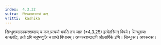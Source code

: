 ```yaml
---
index:  4.3.32
sutra:  सिन्ध्वपकराभ्यां कन्
vritti:  kashika 
---
```


सिन्धुशब्दादपकरशब्दाच् च कन् प्रत्ययो भवति तत्र जात (*4,3.25) इत्येतस्मिन् विषये। सिन्धुशब्दः कच्छादिः, ततो ऽणि मनुष्यवुञि च प्राप्ते विधानम्। अपकरशब्दादपि औत्सर्गिके ऽणि। सिन्धुकः। अपकरकः।

